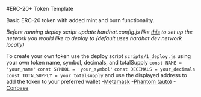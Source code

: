 #ERC-20+ Token Template

Basic ERC-20 token with added mint and burn functionality.

_Before running deploy script update hardhat.config.js like [this](https://hardhat.org/hardhat-runner/docs/config#networks-configuration)
to set up the network you would like to deploy to (default uses hardhat dev network locally)_

To create your own token use the deploy script
`scripts/1_deploy.js`
using your own token name, symbol, decimals, and totalSupply
`const NAME = 'your_name'`
`const SYMBOL = 'your_symbol'`
`const DECIMALS = your_decimals`
`const TOTALSUPPLY = your_totalsupply`
and use the displayed address to add the token to your preferred wallet
    -[Metamask](https://support.metamask.io/managing-my-tokens/custom-tokens/how-to-display-tokens-in-metamask/#how-to-add-a-custom-token)
    -[Phantom (auto)](https://help.phantom.com/hc/en-us/articles/27309470600851-How-do-I-add-a-token)
    -[Conbase](https://www.youtube.com/watch?v=JN1t6uyefoc)
